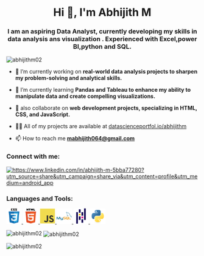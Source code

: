 <!--
**Abhijithm02/Abhijithm02** is a ✨ _special_ ✨ repository because its `README.md` (this file) appears on your GitHub profile.

Here are some ideas to get you started:

- 🔭 I’m currently working on ...
- 🌱 I’m currently learning ...
- 👯 I’m looking to collaborate on ...
- 🤔 I’m looking for help with ...
- 💬 Ask me about ...
- 📫 How to reach me: ...
- 😄 Pronouns: ...
- ⚡ Fun fact: ...
-->
<h1 align="center">Hi 👋, I'm Abhijith M</h1>
<h3 align="center">I am an aspiring Data Analyst, currently developing my skills in data analysis ans visualization . Experienced with Excel,power BI,python and SQL.</h3>

<p align="left"> <img src="https://komarev.com/ghpvc/?username=abhijithm02&label=Profile%20views&color=0e75b6&style=flat" alt="abhijithm02" /> </p>

- 🔭 I’m currently working on **real-world data analysis projects to sharpen my problem-solving and analytical skills.**

- 🌱 I’m currently learning **Pandas and Tableau to enhance my ability to manipulate data and create compelling visualizations.**

- 👯 also collaborate on **web development projects, specializing in HTML, CSS, and JavaScript.**

- 👨‍💻 All of my projects are available at [datascienceportfol.io/abhijithm](datascienceportfol.io/abhijithm)

- 📫 How to reach me **mabhijith064@gmail.com**

<h3 align="left">Connect with me:</h3>
<p align="left">
<a href="https://linkedin.com/in/https://www.linkedin.com/in/abhijith-m-5bba77280?utm_source=share&utm_campaign=share_via&utm_content=profile&utm_medium=android_app" target="blank"><img align="center" src="https://raw.githubusercontent.com/rahuldkjain/github-profile-readme-generator/master/src/images/icons/Social/linked-in-alt.svg" alt="https://www.linkedin.com/in/abhijith-m-5bba77280?utm_source=share&utm_campaign=share_via&utm_content=profile&utm_medium=android_app" height="30" width="40" /></a>
</p>

<h3 align="left">Languages and Tools:</h3>
<p align="left"> <a href="https://www.w3schools.com/css/" target="_blank" rel="noreferrer"> <img src="https://raw.githubusercontent.com/devicons/devicon/master/icons/css3/css3-original-wordmark.svg" alt="css3" width="40" height="40"/> </a> <a href="https://www.w3.org/html/" target="_blank" rel="noreferrer"> <img src="https://raw.githubusercontent.com/devicons/devicon/master/icons/html5/html5-original-wordmark.svg" alt="html5" width="40" height="40"/> </a> <a href="https://developer.mozilla.org/en-US/docs/Web/JavaScript" target="_blank" rel="noreferrer"> <img src="https://raw.githubusercontent.com/devicons/devicon/master/icons/javascript/javascript-original.svg" alt="javascript" width="40" height="40"/> </a> <a href="https://www.mysql.com/" target="_blank" rel="noreferrer"> <img src="https://raw.githubusercontent.com/devicons/devicon/master/icons/mysql/mysql-original-wordmark.svg" alt="mysql" width="40" height="40"/> </a> <a href="https://pandas.pydata.org/" target="_blank" rel="noreferrer"> <img src="https://raw.githubusercontent.com/devicons/devicon/2ae2a900d2f041da66e950e4d48052658d850630/icons/pandas/pandas-original.svg" alt="pandas" width="40" height="40"/> </a> <a href="https://www.python.org" target="_blank" rel="noreferrer"> <img src="https://raw.githubusercontent.com/devicons/devicon/master/icons/python/python-original.svg" alt="python" width="40" height="40"/> </a> </p>

<p><img align="left" src="https://github-readme-stats.vercel.app/api/top-langs?username=abhijithm02&show_icons=true&locale=en&layout=compact" alt="abhijithm02" /></p>

<p>&nbsp;<img align="center" src="https://github-readme-stats.vercel.app/api?username=abhijithm02&show_icons=true&locale=en" alt="abhijithm02" /></p>

<p><img align="center" src="https://github-readme-streak-stats.herokuapp.com/?user=abhijithm02&" alt="abhijithm02" /></p>
